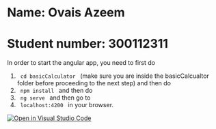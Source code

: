 # Name: Ovais Azeem

# Student number: 300112311

In order to start the angular app, you need to first do <br>
1.  <code> cd basicCalculator </code> (make sure you are inside the basicCalcualtor folder before proceeding to the next step) and then do <br>
2.   <code> npm install </code> and then do <br>
3.    <code> ng serve </code> and then go to <br>
4. <code> localhost:4200 </code> in your browser.






[![Open in Visual Studio Code](https://classroom.github.com/assets/open-in-vscode-c66648af7eb3fe8bc4f294546bfd86ef473780cde1dea487d3c4ff354943c9ae.svg)](https://classroom.github.com/online_ide?assignment_repo_id=8479189&assignment_repo_type=AssignmentRepo)
